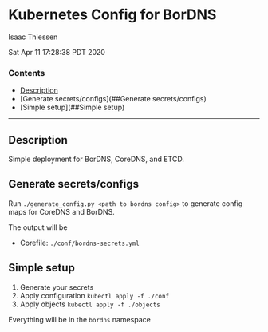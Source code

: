 
# Kubernetes Config for BorDNS
Isaac Thiessen

Sat Apr 11 17:28:38 PDT 2020


### Contents
- [Description](##Description)
- [Generate secrets/configs](##Generate secrets/configs)
- [Simple setup](##Simple setup)

---------------------------------------------------


## Description

Simple deployment for BorDNS, CoreDNS, and ETCD. 

## Generate secrets/configs

Run `./generate_config.py <path to bordns config>`
to generate config maps for CoreDNS and BorDNS.

The output will be 
- Corefile: `./conf/bordns-secrets.yml`

## Simple setup

1. Generate your secrets
2. Apply configuration
`kubectl apply -f ./conf`
3. Apply objects
`kubectl apply -f ./objects`

Everything will be in the `bordns` namespace
